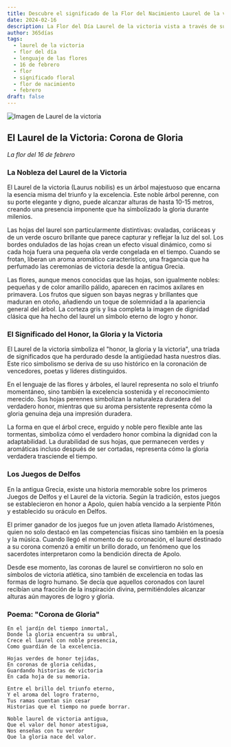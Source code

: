 ```yaml
---
title: Descubre el significado de la Flor del Nacimiento Laurel de la victoria del 16 de febrero
date: 2024-02-16
description: La Flor del Día Laurel de la victoria vista a través de su lenguaje floral e historias
author: 365días
tags:
  - laurel de la victoria
  - flor del día
  - lenguaje de las flores
  - 16 de febrero
  - flor
  - significado floral
  - flor de nacimiento
  - febrero
draft: false
---
```


![Imagen de Laurel de la victoria](https://cdn.pixabay.com/photo/2017/09/23/19/24/laurel-2779880_1280.jpg#center#center)


## El Laurel de la Victoria: Corona de Gloria
*La flor del 16 de febrero*

### La Nobleza del Laurel de la Victoria

El Laurel de la victoria (Laurus nobilis) es un árbol majestuoso que encarna la esencia misma del triunfo y la excelencia. Este noble árbol perenne, con su porte elegante y digno, puede alcanzar alturas de hasta 10-15 metros, creando una presencia imponente que ha simbolizado la gloria durante milenios.

Las hojas del laurel son particularmente distintivas: ovaladas, coriáceas y de un verde oscuro brillante que parece capturar y reflejar la luz del sol. Los bordes ondulados de las hojas crean un efecto visual dinámico, como si cada hoja fuera una pequeña ola verde congelada en el tiempo. Cuando se frotan, liberan un aroma aromático característico, una fragancia que ha perfumado las ceremonias de victoria desde la antigua Grecia.

Las flores, aunque menos conocidas que las hojas, son igualmente nobles: pequeñas y de color amarillo pálido, aparecen en racimos axilares en primavera. Los frutos que siguen son bayas negras y brillantes que maduran en otoño, añadiendo un toque de solemnidad a la apariencia general del árbol. La corteza gris y lisa completa la imagen de dignidad clásica que ha hecho del laurel un símbolo eterno de logro y honor.

### El Significado del Honor, la Gloria y la Victoria

El Laurel de la victoria simboliza el "honor, la gloria y la victoria", una tríada de significados que ha perdurado desde la antigüedad hasta nuestros días. Este rico simbolismo se deriva de su uso histórico en la coronación de vencedores, poetas y líderes distinguidos.

En el lenguaje de las flores y árboles, el laurel representa no solo el triunfo momentáneo, sino también la excelencia sostenida y el reconocimiento merecido. Sus hojas perennes simbolizan la naturaleza duradera del verdadero honor, mientras que su aroma persistente representa cómo la gloria genuina deja una impresión duradera.

La forma en que el árbol crece, erguido y noble pero flexible ante las tormentas, simboliza cómo el verdadero honor combina la dignidad con la adaptabilidad. La durabilidad de sus hojas, que permanecen verdes y aromáticas incluso después de ser cortadas, representa cómo la gloria verdadera trasciende el tiempo.

### Los Juegos de Delfos

En la antigua Grecia, existe una historia memorable sobre los primeros Juegos de Delfos y el Laurel de la victoria. Según la tradición, estos juegos se establecieron en honor a Apolo, quien había vencido a la serpiente Pitón y establecido su oráculo en Delfos.

El primer ganador de los juegos fue un joven atleta llamado Aristómenes, quien no solo destacó en las competencias físicas sino también en la poesía y la música. Cuando llegó el momento de su coronación, el laurel destinado a su corona comenzó a emitir un brillo dorado, un fenómeno que los sacerdotes interpretaron como la bendición directa de Apolo.

Desde ese momento, las coronas de laurel se convirtieron no solo en símbolos de victoria atlética, sino también de excelencia en todas las formas de logro humano. Se decía que aquellos coronados con laurel recibían una fracción de la inspiración divina, permitiéndoles alcanzar alturas aún mayores de logro y gloria.

### Poema: "Corona de Gloria"

```
En el jardín del tiempo inmortal,
Donde la gloria encuentra su umbral,
Crece el laurel con noble presencia,
Como guardián de la excelencia.

Hojas verdes de honor tejidas,
En coronas de gloria ceñidas,
Guardando historias de victoria
En cada hoja de su memoria.

Entre el brillo del triunfo eterno,
Y el aroma del logro fraterno,
Tus ramas cuentan sin cesar
Historias que el tiempo no puede borrar.

Noble laurel de victoria antigua,
Que el valor del honor atestigua,
Nos enseñas con tu verdor
Que la gloria nace del valor.
```